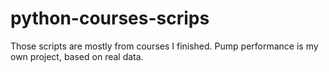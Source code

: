# python-courses-scrips
Those scripts are mostly from courses I finished. Pump performance is my
own project, based on real data. 
